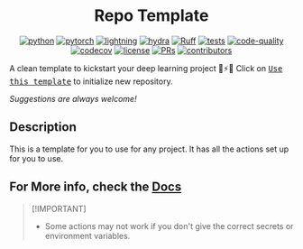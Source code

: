 <center>

# Repo Template

[![python](https://img.shields.io/badge/-Python_3.8_%7C_3.9_%7C_3.10-blue?logo=python&logoColor=white)](https://github.com/pre-commit/pre-commit)
[![pytorch](https://img.shields.io/badge/PyTorch_2.0+-ee4c2c?logo=pytorch&logoColor=white)](https://pytorch.org/get-started/locally/)
[![lightning](https://img.shields.io/badge/-Lightning_2.0+-792ee5?logo=pytorchlightning&logoColor=white)](https://pytorchlightning.ai/)
[![hydra](https://img.shields.io/badge/Config-Hydra_1.3-89b8cd)](https://hydra.cc/)
[![Ruff](https://img.shields.io/endpoint?url=https://raw.githubusercontent.com/astral-sh/ruff/main/assets/badge/v2.json)](https://github.com/astral-sh/ruff)
[![tests](https://github.com/Mai0313/template/actions/workflows/test.yml/badge.svg)](https://github.com/Mai0313/template/actions/workflows/test.yml)
[![code-quality](https://github.com/Mai0313/template/actions/workflows/code-quality-check.yml/badge.svg)](https://github.com/Mai0313/template/actions/workflows/code-quality-check.yml)
[![codecov](https://codecov.io/gh/Mai0313/template/branch/master/graph/badge.svg)](https://codecov.io/gh/Mai0313/template)
[![license](https://img.shields.io/badge/License-MIT-green.svg?labelColor=gray)](https://github.com/Mai0313/template/tree/master?tab=License-1-ov-file)
[![PRs](https://img.shields.io/badge/PRs-welcome-brightgreen.svg)](https://github.com/Mai0313/template/pulls)
[![contributors](https://img.shields.io/github/contributors/Mai0313/template.svg)](https://github.com/Mai0313/template/graphs/contributors)

</center>

A clean template to kickstart your deep learning project 🚀⚡🔥
Click on [<kbd>Use this template</kbd>](https://github.com/Mai0313/template/generate) to initialize new repository.

_Suggestions are always welcome!_

## Description

This is a template for you to use for any project. It has all the actions set up for you to use.

## For More info, check the [Docs](https://mai0313.github.io/template/)

> \[!IMPORTANT\]
>
> - Some actions may not work if you don't give the correct secrets or environment variables.
